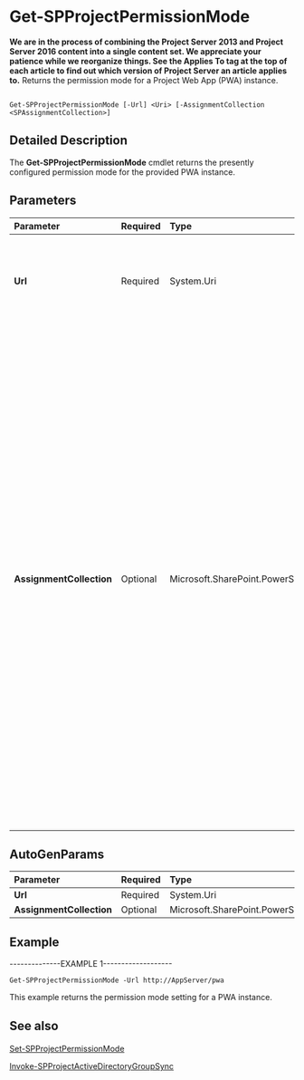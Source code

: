 

# Get-SPProjectPermissionMode
 **We are in the process of combining the Project Server 2013 and Project Server 2016 content into a single content set. We appreciate your patience while we reorganize things. See the Applies To tag at the top of each article to find out which version of Project Server an article applies to.**
Returns the permission mode for a Project Web App (PWA) instance.
  
    
    


```

Get-SPProjectPermissionMode [-Url] <Uri> [-AssignmentCollection <SPAssignmentCollection>]
```


## Detailed Description

The **Get-SPProjectPermissionMode** cmdlet returns the presently configured permission mode for the provided PWA instance.
  
    
    

## Parameters



|**Parameter**|**Required**|**Type**|**Description**|
|:-----|:-----|:-----|:-----|
|**Url** <br/> |Required  <br/> |System.Uri  <br/> |Specifies the URL of the PWA instance for which you want to retrieve the permission mode.  <br/> The type must be a valid URL, in the form http://<ServerName>/<PWASite>.  <br/> |
|**AssignmentCollection** <br/> |Optional  <br/> |Microsoft.SharePoint.PowerShell.SPAssignmentCollection  <br/> |Manages objects for the purpose of proper disposal. Use of objects, such as **SPWeb** or **SPSite**, can use large amounts of memory and use of these objects in Windows PowerShell scripts requires proper memory management. Using the **SPAssignment** object, you can assign objects to a variable and dispose of the objects after they are needed to free up memory. When **SPWeb**, **SPSite**, or **SPSiteAdministration** objects are used, the objects are automatically disposed of if an assignment collection or the **Global** parameter is not used. <br/> > [!NOTE]> When the **Global** parameter is used, all objects are contained in the global store. If objects are not immediately used, or disposed of by using the **Stop-SPAssignment** command, an out-of-memory scenario can occur.          |
   

## AutoGenParams



|**Parameter**|**Required**|**Type**|**Description**|
|:-----|:-----|:-----|:-----|
|**Url** <br/> |Required  <br/> |System.Uri  <br/> ||
|**AssignmentCollection** <br/> |Optional  <br/> |Microsoft.SharePoint.PowerShell.SPAssignmentCollection  <br/> ||
   

## Example

--------------EXAMPLE 1------------------- 
  
    
    

```
Get-SPProjectPermissionMode -Url http://AppServer/pwa
```

This example returns the permission mode setting for a PWA instance.
  
    
    

## See also


#### 


  
    
    
 [Set-SPProjectPermissionMode](6fe13e13-61b8-483b-8dae-4cc82eabafc6.md)
  
    
    
 [Invoke-SPProjectActiveDirectoryGroupSync](3f2609cd-74cc-4695-a27a-a400e369a07e.md)